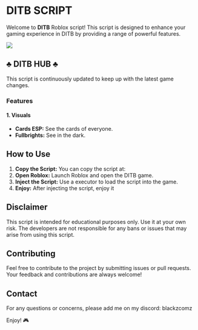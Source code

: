 # DITB SCRIPT

Welcome to **DITB** Roblox script! This script is designed to enhance your gaming experience in DITB by providing a range of powerful features. 

![](https://i.imgur.com/5tTAgqs.png)

## ♣️ DITB HUB ♣️

This script is continuously updated to keep up with the latest game changes.

### Features

#### 1. **Visuals**
- **Cards ESP:** See the cards of everyone.
- **Fullbrights:** See in the dark.

## How to Use

1. **Copy the Script:** You can copy the script at: 
2. **Open Roblox:** Launch Roblox and open the DITB game.
3. **Inject the Script:** Use a executor to load the script into the game.
4. **Enjoy:** After injecting the script, enjoy it

## Disclaimer

This script is intended for educational purposes only. Use it at your own risk. The developers are not responsible for any bans or issues that may arise from using this script.

## Contributing

Feel free to contribute to the project by submitting issues or pull requests. Your feedback and contributions are always welcome!

## Contact

For any questions or concerns, please add me on my discord: blackzcomz

Enjoy! 🎮
